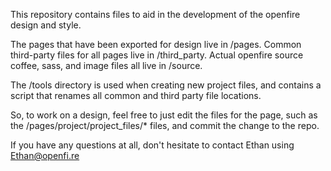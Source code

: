This repository contains files to aid in the development of the openfire design and style.

The pages that have been exported for design live in /pages. Common third-party files for all pages live in /third\_party. Actual openfire source coffee, sass, and image files all live in /source.

The /tools directory is used when creating new project files, and contains a script that renames all common and third party file locations.

So, to work on a design, feel free to just edit the files for the page, such as the /pages/project/project\_files/\* files, and commit the change to the repo.


If you have any questions at all, don't hesitate to contact Ethan using Ethan@openfi.re
